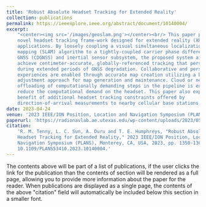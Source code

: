 ```yaml
---
title: 'Robust Absolute Headset Tracking for Extended Reality'
collection: publications
permalink: https://ieeexplore.ieee.org/abstract/document/10140004/
excerpt:
    "<center><img src='/images/geoslam.png'></center><br/> This paper presents a
    novel headset tracking frame-work designed for extended reality (XR)
    applications. By loosely coupling a visual simultaneous localization and
    mapping (SLAM) algorithm to a tightly-coupled carrier phase differential
    GNSS (CDGNSS) and inertial sensor subsystem, the proposed system aims to
    achieve centimeter-accurate, globally-referenced tracking that persists
    during extended periods of GNSS degradation. Collaborative and persistent XR
    experiences are enabled through accurate map creation utilizing a bundle
    adjustment approach for map generation and maintenance. Cloud or near-edge
    offloading of computationally demanding steps in the pipeline is explored to
    reduce the computational demand on the headset. This paper also explores the
    benefit of additional headset tracking constraints offered by
    direction-of-arrival measurements to nearby cellular base stations."
date: 2023-04-24
venue: '2023 IEEE/ION Position, Location and Navigation Symposium (PLANS)'
paperurl: 'https://radionavlab.ae.utexas.edu/wp-content/uploads/2023/05/headset_tracking_tenny.pdf'
citation:
    'R. M. Tenny, L. C. Sun, A. Duru and T. E. Humphreys, "Robust Absolute
    Headset Tracking for Extended Reality," 2023 IEEE/ION Position, Location and
    Navigation Symposium (PLANS), Monterey, CA, USA, 2023, pp. 1350-1362, doi:
    10.1109/PLANS53410.2023.10140004.'
---
```


The contents above will be part of a list of publications, if the user clicks
the link for the publication than the contents of section will be rendered as a
full page, allowing you to provide more information about the paper for the
reader. When publications are displayed as a single page, the contents of the
above "citation" field will automatically be included below this section in a
smaller font.
